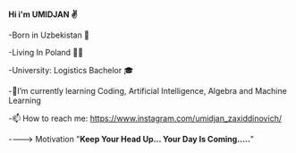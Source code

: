 **Hi i'm UMIDJAN ✌** 

-Born in Uzbekistan 👶

-Living In Poland 🏃🏻

-University: Logistics Bachelor 🎓

-🌱I’m currently learning Coding, Artificial Intelligence, Algebra and Machine Learning 
    
-📫 How to reach me: https://www.instagram.com/umidjan_zaxiddinovich/

----> Motivation "**Keep Your Head Up... Your Day Is Coming.....**"
